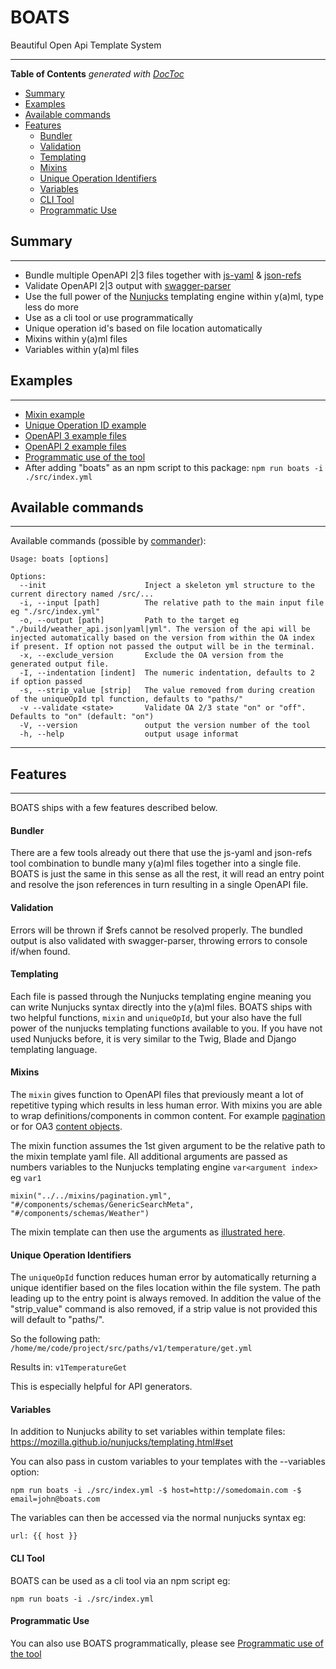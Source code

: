 # BOATS

Beautiful Open Api Template System

---

<!-- START doctoc generated TOC please keep comment here to allow auto update -->
<!-- DON'T EDIT THIS SECTION, INSTEAD RE-RUN doctoc TO UPDATE -->
**Table of Contents**  *generated with [DocToc](https://github.com/thlorenz/doctoc)*

- [Summary](#summary)
- [Examples](#examples)
- [Available commands](#available-commands)
- [Features](#features)
    - [Bundler](#bundler)
    - [Validation](#validation)
    - [Templating](#templating)
    - [Mixins](#mixins)
    - [Unique Operation Identifiers](#unique-operation-identifiers)
    - [Variables](#variables)
    - [CLI Tool](#cli-tool)
    - [Programmatic Use](#programmatic-use)

<!-- END doctoc generated TOC please keep comment here to allow auto update -->

## Summary

---

 - Bundle multiple OpenAPI 2|3 files together with [js-yaml](https://www.npmjs.com/package/js-yaml) & [json-refs](https://www.npmjs.com/package/json-refs)
 - Validate OpenAPI 2|3 output with [swagger-parser](https://www.npmjs.com/package/swagger-parser)
 - Use the full power of the [Nunjucks](https://mozilla.github.io/nunjucks/) templating engine within y(a)ml, type less do more
 - Use as a cli tool or use programmatically
 - Unique operation id's based on file location automatically
 - Mixins within y(a)ml files
 - Variables within y(a)ml files

## Examples

---

 - [Mixin example](https://github.com/johndcarmichael/boats/blob/master/srcOA3/paths/v1/weather/get.yml#L11)
 - [Unique Operation ID example](https://github.com/johndcarmichael/boats/blob/master/srcOA3/paths/v1/weather/get.yml#L5)
 - [OpenAPI 3 example files](https://github.com/johndcarmichael/boats/tree/master/srcOA3) 
 - [OpenAPI 2 example files](https://github.com/johndcarmichael/boats/tree/master/srcOA2) 
 - [Programmatic use of the tool](https://github.com/johndcarmichael/boats/blob/master/clean-programmatic-example.js)  
 - After adding "boats" as an npm script to this package: `npm run boats -i ./src/index.yml`

## Available commands

---

Available commands (possible by [commander](https://www.npmjs.com/package/commander)):
```
Usage: boats [options]

Options:
  --init                      Inject a skeleton yml structure to the current directory named /src/...
  -i, --input [path]          The relative path to the main input file eg "./src/index.yml"
  -o, --output [path]         Path to the target eg "./build/weather_api.json|yaml|yml". The version of the api will be injected automatically based on the version from within the OA index if present. If option not passed the output will be in the terminal.
  -x, --exclude_version       Exclude the OA version from the generated output file.
  -I, --indentation [indent]  The numeric indentation, defaults to 2 if option passed
  -s, --strip_value [strip]   The value removed from during creation of the uniqueOpId tpl function, defaults to "paths/"
  -v --validate <state>       Validate OA 2/3 state "on" or "off". Defaults to "on" (default: "on")
  -V, --version               output the version number of the tool  
  -h, --help                  output usage informat
```
---

## Features

---

BOATS ships with a few features described below.

#### Bundler
There are a few tools already out there that use the js-yaml and json-refs tool combination to bundle many y(a)ml files together into a single file.
BOATS is just the same in this sense as all the rest, it will read an entry point and resolve the json references in turn resulting in a single OpenAPI file.

#### Validation
Errors will be thrown if $refs cannot be resolved properly.
The bundled output is also validated with swagger-parser, throwing errors to console if/when found.

#### Templating
Each file is passed through the Nunjucks templating engine meaning you can write Nunjucks syntax directly into the y(a)ml files.
BOATS ships with two helpful functions, `mixin` and `uniqueOpId`, but your also have the full power of the nunjucks templating functions available to you.
If you have not used Nunjucks before, it is very similar to the Twig, Blade and Django templating language.

#### Mixins
The `mixin` gives function to OpenAPI files that previously meant a lot of repetitive typing which results in less human error. With mixins you are able to wrap definitions/components in common content. For example [pagination](https://github.com/johndcarmichael/boats/blob/master/srcOA3/components/schemas/index.yml#L10) or for OA3 [content objects](https://github.com/johndcarmichael/boats/blob/master/srcOA3/paths/v1/weather/get.yml#L11). 

The mixin function assumes the 1st given argument to be the relative path to the mixin template yaml file.
All additional arguments are passed as numbers variables to the Nunjucks templating engine `var<argument index>` eg `var1`
```
mixin("../../mixins/pagination.yml", "#/components/schemas/GenericSearchMeta", "#/components/schemas/Weather")
```

The mixin template can then use the arguments as [illustrated here](https://github.com/johndcarmichael/boats/blob/master/srcOA3/mixins/pagination.yml).

#### Unique Operation Identifiers
The `uniqueOpId` function reduces human error by automatically returning a unique identifier based on the files location within the file system. 
The path leading up to the entry point is always removed.
In addition the value of the "strip_value" command is also removed, if a strip value is not provided this will default to "paths/".

So the following path:
`/home/me/code/project/src/paths/v1/temperature/get.yml`

Results in:
`v1TemperatureGet`

This is especially helpful for API generators.

#### Variables
In addition to Nunjucks ability to set variables within template files: https://mozilla.github.io/nunjucks/templating.html#set

You can also pass in custom variables to your templates with the --variables option:
```
npm run boats -i ./src/index.yml -$ host=http://somedomain.com -$ email=john@boats.com
```

The variables can then be accessed via the normal nunjucks syntax eg:
```
url: {{ host }}
```

#### CLI Tool
BOATS can be used as a cli tool via an npm script eg:
```
npm run boats -i ./src/index.yml
```

#### Programmatic Use
You can also use BOATS programmatically, please see [Programmatic use of the tool](https://github.com/johndcarmichael/boats/blob/master/clean-programmatic-example.js)
